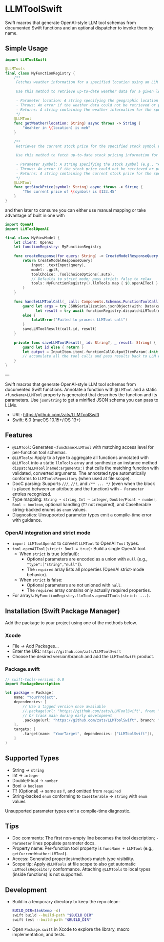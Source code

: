 # LLMToolSwift

Swift macros that generate OpenAI-style LLM tool schemas from documented Swift functions and an optional dispatcher to invoke them by name.

## Simple Usage

```swift
import LLMToolSwift

@LLMTools
final class MyFunctionRegistry {
    /**
     Fetches weather information for a specified location using an LLM tool.
     
     Use this method to retrieve up-to-date weather data for a given location. The method is asynchronous and may throw an error if the retrieval fails.
     
     - Parameter location: A string specifying the geographic location for which to fetch weather information.
     - Throws: An error if the weather data could not be retrieved or processed.
     - Returns: A string containing the weather information for the specified location.
     */
    @LLMTool
    func getWeather(location: String) async throws -> String {
        "Weahter in \(location) is meh"
    }
    
    /**
     Retrieves the current stock price for the specified stock symbol using an LLM tool.
     
     Use this method to fetch up-to-date stock pricing information for a given symbol. The method is asynchronous and may throw an error if retrieval fails.
     
     - Parameter symbol: A string specifying the stock symbol (e.g., "AAPL" for Apple Inc.)
     - Throws: An error if the stock price could not be retrieved or processed.
     - Returns: A string containing the current stock price for the specified symbol.
     */
    @LLMTool
    func getStockPrice(symbol: String) async throws -> String {
        "The current price of \(symbol) is $123.45"
    }
}
```

and then later to consume you can either use manual mapping or take advantage of built in one with 

```swift
import OpenAI
import LLMToolOpenAI

final class MyViewModel {
    let client: OpenAI
    let functionRegistry: MyFunctionRegistry
    
    func createResponse(for query: String) -> CreateModelResponseQuery {
        return CreateModelResponseQuery(
            input: .textInput(query),
            model: .gpt5,
            toolChoice: .ToolChoiceOptions(.auto),
            // Defaults to strict mode; pass strict: false to relax
            tools: MyFunctionRegistry().llmTools.map { $0.openAITool }
        )
    }
    
    func handleLLMToolCall(_ call: Components.Schemas.FunctionToolCall) async throws {
        guard let args = try JSONSerialization.jsonObject(with: Data(call.arguments.utf8)) as? [String: Any],
              let result = try await functionRegistry.dispatchLLMTool(named: call.name, arguments: args) as? String
        else {
            fatalError("Failed to process LLMTool call")
        }
        saveLLMToolResult(call.id, result)
    }
    
    private func saveLLMToolResult(_ id: String?, _ result: String) {
        guard let id else { return }
        let output = InputItem.item(.functionCallOutputItemParam(.init(callId: id, _type: .functionCallOutput, output: result)))
        // accumulate all the tool calls and pass results back to LLM on the next turn
    }
}
```

—

Swift macros that generate OpenAI-style LLM tool schemas from documented Swift functions. Annotate a function with `@LLMTool` and a static `<funcName>LLMTool` property is generated that describes the function and its parameters. Use `jsonString` to get a minified JSON schema you can pass to LLMs.

- URL: https://github.com/zats/LLMToolSwift
- Swift: 6.0 (macOS 10.15+/iOS 13+)

## Features
- `@LLMTool`: Generates `<funcName>LLMTool` with matching access level for per-function tool schemas.
- `@LLMTools`: Apply to a type to aggregate all functions annotated with `@LLMTool` into a static `llmTools` array and synthesize an instance method `dispatchLLMTool(named:arguments:)` that calls the matching function with validated, converted arguments. The annotated type automatically conforms to `LLMToolsRepository` (when used at file scope).
- DocC parsing: Supports `///`, `//!`, and `/** ... */` (even when the block is placed between an attribute and the function) with `- Parameter` entries recognized.
- Type mapping: `String → string`, `Int → integer`, `Double/Float → number`, `Bool → boolean`, optional handling (`T?` not required), and CaseIterable string-backed enums as `enum` values.
- Diagnostics: Unsupported parameter types emit a compile-time error with guidance.

### OpenAI integration and strict mode
- `import LLMToolOpenAI` to convert `LLMTool` to OpenAI `Tool` types.
- `tool.openAITool(strict: Bool = true)`: Build a single OpenAI tool.
  - When `strict` is true (default):
    - Optional parameters are encoded as a union with `null` (e.g., `"type":["string","null"]`).
    - The `required` array lists all properties (OpenAI strict-mode behavior).
  - When `strict` is false:
    - Optional parameters are not unioned with `null`.
    - The `required` array contains only actually required properties.
- For arrays: `MyFunctionRegistry.llmTools.openAITools(strict: ...)`.

## Installation (Swift Package Manager)
Add the package to your project using one of the methods below.

### Xcode
- File → Add Packages…
- Enter the URL: `https://github.com/zats/LLMToolSwift`
- Choose the desired version/branch and add the `LLMToolSwift` product.

### Package.swift
```swift
// swift-tools-version: 6.0
import PackageDescription

let package = Package(
    name: "YourProject",
    dependencies: [
        // Use a tagged version once available
        //.package(url: "https://github.com/zats/LLMToolSwift", from: "0.1.0"),
        // Or track main during early development
        .package(url: "https://github.com/zats/LLMToolSwift", branch: "main"),
    ],
    targets: [
        .target(name: "YourTarget", dependencies: ["LLMToolSwift"]),
    ]
)
```

## Supported Types
- String → `string`
- Int → `integer`
- Double/Float → `number`
- Bool → `boolean`
- T? (Optional) → same as `T`, and omitted from `required`
- String-backed `enum` conforming to `CaseIterable` → `string` with `enum` values

Unsupported parameter types emit a compile-time diagnostic.

## Tips
- Doc comments: The first non-empty line becomes the tool description; `- Parameter` lines populate parameter docs.
- Property name: Per-function tool property is `funcName + LLMTool` (e.g., `getCurrentWeatherLLMTool`).
- Access: Generated properties/methods match type visibility.
- Scope tip: Apply `@LLMTools` at file scope to also get automatic `LLMToolsRepository` conformance. Attaching `@LLMTools` to local types (inside functions) is not supported.


## Development
- Build in a temporary directory to keep the repo clean:
  ```bash
  BUILD_DIR=$(mktemp -d)
  swift build --build-path "$BUILD_DIR"
  swift test --build-path "$BUILD_DIR"
  ```
- Open `Package.swift` in Xcode to explore the library, macro implementation, and tests.
